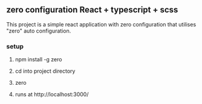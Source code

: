 ## zero configuration React + typescript + scss

This project is a simple react application with zero configuration that utilises "zero" auto configuration.

### setup

1. npm install -g zero

2. cd into project directory

3. zero

4. runs at http://localhost:3000/
